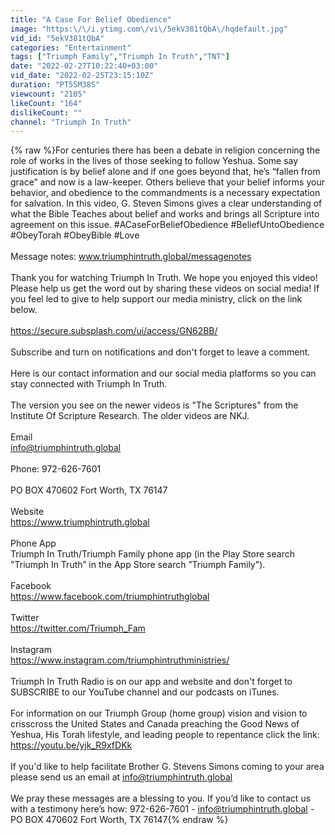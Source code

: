 ```yaml
---
title: "A Case For Belief Obedience"
image: "https:\/\/i.ytimg.com\/vi\/5ekV381tQbA\/hqdefault.jpg"
vid_id: "5ekV381tQbA"
categories: "Entertainment"
tags: ["Triumph Family","Triumph In Truth","TNT"]
date: "2022-02-27T10:22:40+03:00"
vid_date: "2022-02-25T23:15:10Z"
duration: "PT55M38S"
viewcount: "2105"
likeCount: "164"
dislikeCount: ""
channel: "Triumph In Truth"
---
```

{% raw %}For centuries there has been a debate in religion concerning the role of works in the lives of those seeking to follow Yeshua. Some say justification is by belief alone and if one goes beyond that, he’s “fallen from grace” and now is a law-keeper. Others believe that your belief informs your behavior, and obedience to the commandments is a necessary expectation for salvation. In this video, G. Steven Simons gives a clear understanding of what the Bible Teaches about belief and works and brings all Scripture into agreement on this issue. #ACaseForBeliefObedience #BeliefUntoObedience #ObeyTorah #ObeyBible #Love<br /><br />Message notes: www.triumphintruth.global/messagenotes<br /><br />Thank you for watching Triumph In Truth. We hope you enjoyed this video! Please help us get the word out by sharing these videos on social media! If you feel led to give to help support our media ministry, click on the link below.<br /><br /><a rel="nofollow" target="blank" href="https://secure.subsplash.com/ui/access/GN62BB/">https://secure.subsplash.com/ui/access/GN62BB/</a><br /><br />Subscribe and turn on notifications and don't forget to leave a comment.<br /><br />Here is our contact information and our social media platforms so you can stay connected with Triumph In Truth.<br /><br />The version you see on the newer videos is &quot;The Scriptures&quot; from the Institute Of Scripture Research. The older videos are NKJ.<br /><br />Email<br />info@triumphintruth.global<br /><br />Phone: 972-626-7601<br /><br />PO BOX 470602 Fort Worth, TX 76147<br /><br />Website<br /><a rel="nofollow" target="blank" href="https://www.triumphintruth.global">https://www.triumphintruth.global</a><br /><br />Phone App<br />Triumph In Truth/Triumph Family phone app (in the Play Store search &quot;Triumph In Truth” in the App Store search ”Triumph Family&quot;).<br /><br />Facebook<br /><a rel="nofollow" target="blank" href="https://www.facebook.com/triumphintruthglobal">https://www.facebook.com/triumphintruthglobal</a><br /><br />Twitter<br /><a rel="nofollow" target="blank" href="https://twitter.com/Triumph_Fam">https://twitter.com/Triumph_Fam</a><br /><br />Instagram<br /><a rel="nofollow" target="blank" href="https://www.instagram.com/triumphintruthministries/">https://www.instagram.com/triumphintruthministries/</a><br /><br />Triumph In Truth Radio is on our app and website and don't forget to SUBSCRIBE to our YouTube channel and our podcasts on iTunes.<br /><br />For information on our Triumph Group (home group) vision and vision to crisscross the United States and Canada preaching the Good News of Yeshua, His Torah lifestyle, and leading people to repentance click the link: <a rel="nofollow" target="blank" href="https://youtu.be/yjk_R9xfDKk">https://youtu.be/yjk_R9xfDKk</a>  <br /><br />If you'd like to help facilitate Brother G. Stevens Simons coming to your area please send us an email at info@triumphintruth.global<br /><br />We pray these messages are a blessing to you. If you’d like to contact us with a testimony here’s how: 972-626-7601 -  info@triumphintruth.global - PO BOX 470602 Fort Worth, TX 76147{% endraw %}
